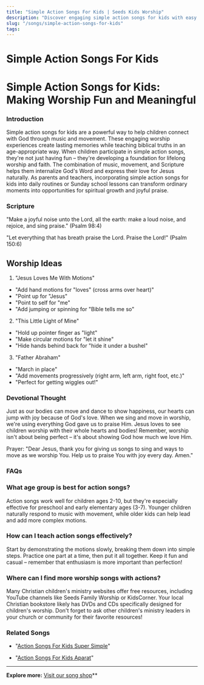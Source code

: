 ```yaml
---
title: "Simple Action Songs For Kids | Seeds Kids Worship"
description: "Discover engaging simple action songs for kids with easy motions and biblical lessons. Perfect for children's worship, Sunday school, and family devotions."
slug: "/songs/simple-action-songs-for-kids"
tags:
---
```


# Simple Action Songs For Kids

# Simple Action Songs for Kids: Making Worship Fun and Meaningful

### Introduction
Simple action songs for kids are a powerful way to help children connect with God through music and movement. These engaging worship experiences create lasting memories while teaching biblical truths in an age-appropriate way. When children participate in simple action songs, they're not just having fun – they're developing a foundation for lifelong worship and faith. The combination of music, movement, and Scripture helps them internalize God's Word and express their love for Jesus naturally. As parents and teachers, incorporating simple action songs for kids into daily routines or Sunday school lessons can transform ordinary moments into opportunities for spiritual growth and joyful praise.

### Scripture
"Make a joyful noise unto the Lord, all the earth: make a loud noise, and rejoice, and sing praise." (Psalm 98:4)

"Let everything that has breath praise the Lord. Praise the Lord!" (Psalm 150:6)

## Worship Ideas
1. "Jesus Loves Me With Motions"
- "Add hand motions for "loves" (cross arms over heart)"
- "Point up for "Jesus"
- "Point to self for "me"
- "Add jumping or spinning for "Bible tells me so"

2. "This Little Light of Mine"
- "Hold up pointer finger as "light"
- "Make circular motions for "let it shine"
- "Hide hands behind back for "hide it under a bushel"

3. "Father Abraham"
- "March in place"
- "Add movements progressively (right arm, left arm, right foot, etc.)"
- "Perfect for getting wiggles out!"

### Devotional Thought
Just as our bodies can move and dance to show happiness, our hearts can jump with joy because of God's love. When we sing and move in worship, we're using everything God gave us to praise Him. Jesus loves to see children worship with their whole hearts and bodies! Remember, worship isn't about being perfect – it's about showing God how much we love Him.

Prayer: "Dear Jesus, thank you for giving us songs to sing and ways to move as we worship You. Help us to praise You with joy every day. Amen."

### FAQs

### What age group is best for action songs?
Action songs work well for children ages 2-10, but they're especially effective for preschool and early elementary ages (3-7). Younger children naturally respond to music with movement, while older kids can help lead and add more complex motions.

### How can I teach action songs effectively?
Start by demonstrating the motions slowly, breaking them down into simple steps. Practice one part at a time, then put it all together. Keep it fun and casual – remember that enthusiasm is more important than perfection!

### Where can I find more worship songs with actions?
Many Christian children's ministry websites offer free resources, including YouTube channels like Seeds Family Worship or KidsCorner. Your local Christian bookstore likely has DVDs and CDs specifically designed for children's worship. Don't forget to ask other children's ministry leaders in your church or community for their favorite resources!

### Related Songs

- "[Action Songs For Kids Super Simple](/songs/action-songs-for-kids-super-simple/)"

- "[Action Songs For Kids Aparat](/songs/action-songs-for-kids-aparat/)"

---

**Explore more:** [Visit our song shop](https://seedskidsworship.com/shop)**

<!-- Schema Markup -->
<script type="application/ld+json">
{
  "@context": "https://schema.org",
  "@type": "MusicRecording",
  "name": "Simple Action Songs For Kids",
  "byArtist": {
    "@type": "MusicGroup",
    "name": "Seeds Kids Worship"
  },
  "isFamilyFriendly": true,
  "url": "https://seedskidsworship.com/songs/simple-action-songs-for-kids/"
}
</script>
